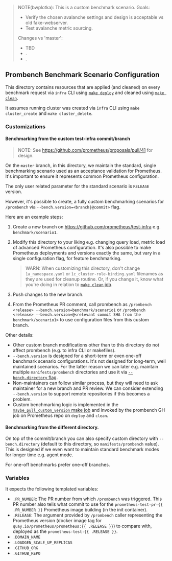 > NOTE(bwplotka): This is a custom benchmark scenario. 
> Goals:
>  * Verify the chosen avalanche settings and design is acceptable vs old fake-webserver.
>  * Test avalanche metric sourcing.
> 
> Changes vs 'master':
>  * TBD
>  * .
>  * .


## Prombench Benchmark Scenario Configuration

This directory contains resources that are applied (and cleaned) on every benchmark request
via `infra` CLI using [`make deploy`](../../Makefile) and cleaned using [`make clean`](../../Makefile).

It assumes running cluster was created via `infra` CLI using `make cluster_create` and `make cluster_delete`.

### Customizations

#### Benchmarking from the custom test-infra commit/branch 

> NOTE: See https://github.com/prometheus/proposals/pull/41 for design.

On the `master` branch, in this directory, we maintain the standard, single benchmarking scenario used
as an acceptance validation for Prometheus. It's important to ensure it represents common Prometheus configuration.

The only user related parameter for the standard scenario is `RELEASE` version.

However, it's possible to create, a fully custom benchmarking scenarios for `/prombench` via `--bench.version=<branch|@commit>` flag.

Here are an example steps:

1. Create a new branch on https://github.com/prometheus/test-infra e.g. `benchmark/scenario1`.
2. Modify this directory to your liking e.g. changing query load, metric load of advanced Prometheus configuration. It's also possible to make Prometheus deployments and versions exactly the same, but vary in a single configuration flag, for feature benchmarking.

   > WARN: When customizing this directory, don't change `1a_namespace.yaml` or `1c_cluster-role-binding.yaml` filenames as they are used for cleanup routine. Or, if you change it, know what you're doing in relation to [`make clean` job](../../Makefile).

3. Push changes to the new branch.
4. From the Prometheus PR comment, call prombench as `/prombench <release> --bench.version=benchmark/scenario1` or `/prombench <release> --bench.version=@<relevant commit SHA from the benchmark/scenario1>` to use configuration files from this custom branch.

Other details:

* Other custom branch modifications other than to this directory do not affect prombench (e.g. to infra CLI or makefiles).
* `--bench.version` is designed for a short-term or even one-off benchmark scenario configurations. It's not designed for long-term, well maintained scenarios. For the latter reason we can later e.g. maintain multiple `manifests/prombench` directories and use it via [`--bench.directory` flag](#benchmarking-from-the-different-directory).
* Non-maintainers can follow similar process, but they will need to ask maintainer for a new branch and PR review. We can consider extending `--bench.version` to support remote repositories if this becomes a problem.
* Custom benchmarking logic is implemented in the [`maybe_pull_custom_version` make job](../../Makefile) and invoked by the prombench GH job on Prometheus repo on `deploy` and `clean`.

#### Benchmarking from the different directory.

On top of the commit/branch you can also specify custom directory with `--bench.directory` (default to this directory, so `manifests/prombench` value). This is designed if we even want to maintain standard benchmark modes for longer time e.g. agent mode.

For one-off benchmarks prefer one-off branches.

### Variables

It expects the following templated variables:

* `.PR_NUMBER`: The PR number from which `/prombench` was triggered. This PR number also tells what commit to use for the `prometheus-test-pr-{{ .PR_NUMBER }}` Prometheus image building (in the init container).
* `.RELEASE`: The argument provided by `/prombench` caller representing the Prometheus version (docker image tag for `quay.io/prometheus/prometheus:{{ .RELEASE }}`) to compare with, deployed as the `prometheus-test-{{ .RELEASE }}`.
* `.DOMAIN_NAME`
* `.LOADGEN_SCALE_UP_REPLICAS`
* `.GITHUB_ORG`
* `.GITHUB_REPO`
